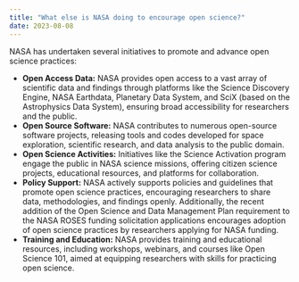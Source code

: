 ```yaml
---
title: "What else is NASA doing to encourage open science?"
date: 2023-08-08
---
```


NASA has undertaken several initiatives to promote and advance open science practices:

- **Open Access Data:** NASA provides open access to a vast array of scientific data and findings through platforms like the Science Discovery Engine, NASA Earthdata, Planetary Data System, and SciX (based on the Astrophysics Data System), ensuring broad accessibility for researchers and the public. 
- **Open Source Software:** NASA contributes to numerous open-source software projects, releasing tools and codes developed for space exploration, scientific research, and data analysis to the public domain.
- **Open Science Activities:** Initiatives like the Science Activation program engage the public in NASA science missions, offering citizen science projects, educational resources, and platforms for collaboration.
- **Policy Support:** NASA actively supports policies and guidelines that promote open science practices, encouraging researchers to share data, methodologies, and findings openly. Additionally, the recent addition of the Open Science and Data Management Plan requirement to the NASA ROSES funding solicitation applications encourages adoption of open science practices by researchers applying for NASA funding.
- **Training and Education:** NASA provides training and educational resources, including workshops, webinars, and courses like Open Science 101, aimed at equipping researchers with skills for practicing open science. 